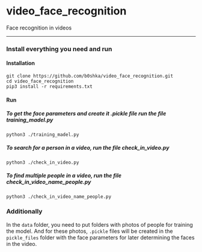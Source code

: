 # video_face_recognition
Face recognition in videos
____
### Install everything you need and run
#### Installation
```
git clone https://github.com/b0shka/video_face_recognition.git
cd video_face_recognition
pip3 install -r requirements.txt
```
#### Run
##### To get the face parameters and create it .pickle file run the file training_madel.py
```
python3 ./training_madel.py
```
##### To search for a person in a video, run the file check_in_video.py
```
python3 ./check_in_video.py
```
##### To find multiple people in a video, run the file check_in_video_name_people.py
```
python3 ./check_in_video_name_people.py
```
### Additionally
In the `data` folder, you need to put folders with photos of people for training the model. And for these photos, `.pickle` files will be created in the `pickle_files` folder with the face parameters for later determining the faces in the video.
